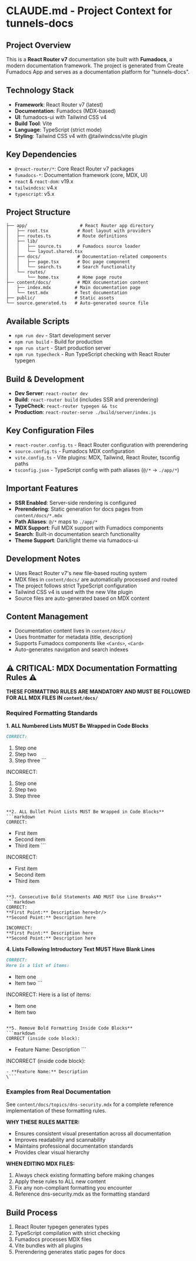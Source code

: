 # CLAUDE.md - Project Context for tunnels-docs

## Project Overview
This is a **React Router v7** documentation site built with **Fumadocs**, a modern documentation framework. The project is generated from Create Fumadocs App and serves as a documentation platform for "tunnels-docs".

## Technology Stack
- **Framework**: React Router v7 (latest)
- **Documentation**: Fumadocs (MDX-based)
- **UI**: fumadocs-ui with Tailwind CSS v4
- **Build Tool**: Vite
- **Language**: TypeScript (strict mode)
- **Styling**: Tailwind CSS v4 with @tailwindcss/vite plugin

## Key Dependencies
- `@react-router/*`: Core React Router v7 packages
- `fumadocs-*`: Documentation framework (core, MDX, UI)
- `react` & `react-dom`: v19.x
- `tailwindcss`: v4.x
- `typescript`: v5.x

## Project Structure
```
├── app/                    # React Router app directory
│   ├── root.tsx           # Root layout with providers
│   ├── routes.ts          # Route definitions
│   ├── lib/
│   │   ├── source.ts      # Fumadocs source loader
│   │   └── layout.shared.tsx
│   ├── docs/              # Documentation-related components
│   │   ├── page.tsx       # Doc page component
│   │   └── search.ts      # Search functionality
│   └── routes/
│       └── home.tsx       # Home page route
├── content/docs/          # MDX documentation content
│   ├── index.mdx         # Main documentation page
│   └── test.mdx          # Test documentation
├── public/               # Static assets
└── source.generated.ts   # Auto-generated source file
```

## Available Scripts
- `npm run dev` - Start development server
- `npm run build` - Build for production
- `npm run start` - Start production server
- `npm run typecheck` - Run TypeScript checking with React Router typegen

## Build & Development
- **Dev Server**: `react-router dev`
- **Build**: `react-router build` (includes SSR and prerendering)
- **TypeCheck**: `react-router typegen && tsc`
- **Production**: `react-router-serve ./build/server/index.js`

## Key Configuration Files
- `react-router.config.ts` - React Router configuration with prerendering
- `source.config.ts` - Fumadocs MDX configuration
- `vite.config.ts` - Vite plugins: MDX, Tailwind, React Router, tsconfig paths
- `tsconfig.json` - TypeScript config with path aliases (`@/*` -> `./app/*`)

## Important Features
- **SSR Enabled**: Server-side rendering is configured
- **Prerendering**: Static generation for docs pages from `content/docs/*.mdx`
- **Path Aliases**: `@/*` maps to `./app/*`
- **MDX Support**: Full MDX support with Fumadocs components
- **Search**: Built-in documentation search functionality
- **Theme Support**: Dark/light theme via fumadocs-ui

## Development Notes
- Uses React Router v7's new file-based routing system
- MDX files in `content/docs/` are automatically processed and routed
- The project follows strict TypeScript configuration
- Tailwind CSS v4 is used with the new Vite plugin
- Source files are auto-generated based on MDX content

## Content Management
- Documentation content lives in `content/docs/`
- Uses frontmatter for metadata (title, description)
- Supports Fumadocs components like `<Cards>`, `<Card>`
- Auto-generates navigation and search indexes

## ⚠️ CRITICAL: MDX Documentation Formatting Rules ⚠️

**THESE FORMATTING RULES ARE MANDATORY AND MUST BE FOLLOWED FOR ALL MDX FILES IN `content/docs/`**

### Required Formatting Standards

**1. ALL Numbered Lists MUST Be Wrapped in Code Blocks**
```markdown
CORRECT:
```
1. Step one
2. Step two
3. Step three
\```

INCORRECT:
1. Step one
2. Step two
3. Step three
```

**2. ALL Bullet Point Lists MUST Be Wrapped in Code Blocks**
```markdown
CORRECT:
```
- First item
- Second item
- Third item
\```

INCORRECT:
- First item
- Second item
- Third item
```

**3. Consecutive Bold Statements AND MUST Use Line Breaks**
```markdown
CORRECT:
**First Point:** Description here<br/>
**Second Point:** Description here

INCORRECT:
**First Point:** Description here
**Second Point:** Description here
```

**4. Lists Following Introductory Text MUST Have Blank Lines**
```markdown
CORRECT:
Here is a list of items:
```
- Item one
- Item two
\```

INCORRECT:
Here is a list of items:
- Item one
- Item two
```

**5. Remove Bold Formatting Inside Code Blocks**
```markdown
CORRECT (inside code block):
```
- Feature Name: Description
\```

INCORRECT (inside code block):
```
- **Feature Name:** Description
\```
```


### Examples from Real Documentation

See `content/docs/topics/dns-security.mdx` for a complete reference implementation of these formatting rules.

**WHY THESE RULES MATTER:**
- Ensures consistent visual presentation across all documentation
- Improves readability and scannability
- Maintains professional documentation standards
- Provides clear visual hierarchy

**WHEN EDITING MDX FILES:**
1. Always check existing formatting before making changes
2. Apply these rules to ALL new content
3. Fix any non-compliant formatting you encounter
4. Reference dns-security.mdx as the formatting standard

## Build Process
1. React Router typegen generates types
2. TypeScript compilation with strict checking
3. Fumadocs processes MDX files
4. Vite bundles with all plugins
5. Prerendering generates static pages for docs
